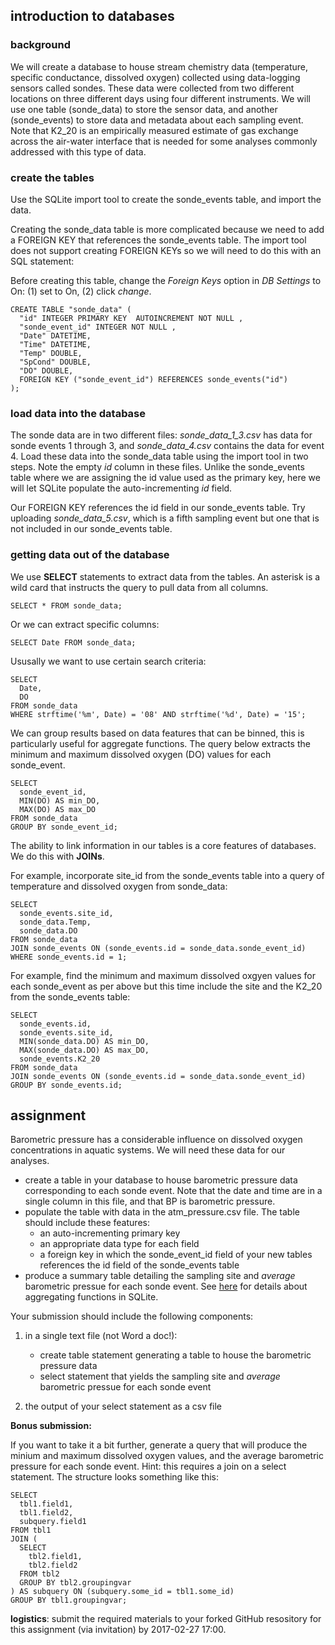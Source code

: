 introduction to databases
-------------------------

### background

We will create a database to house stream chemistry data (temperature,
specific conductance, dissolved oxygen) collected using data-logging
sensors called sondes. These data were collected from two different
locations on three different days using four different instruments. We
will use one table (sonde\_data) to store the sensor data, and another
(sonde\_events) to store data and metadata about each sampling event.
Note that K2\_20 is an empirically measured estimate of gas exchange
across the air-water interface that is needed for some analyses commonly
addressed with this type of data.

### create the tables

Use the SQLite import tool to create the sonde\_events table, and import
the data.

Creating the sonde\_data table is more complicated because we need to
add a FOREIGN KEY that references the sonde\_events table. The import
tool does not support creating FOREIGN KEYs so we will need to do this
with an SQL statement:

Before creating this table, change the *Foreign Keys* option in *DB
Settings* to On: (1) set to On, (2) click *change*.

    CREATE TABLE "sonde_data" (
      "id" INTEGER PRIMARY KEY  AUTOINCREMENT NOT NULL ,
      "sonde_event_id" INTEGER NOT NULL ,
      "Date" DATETIME,
      "Time" DATETIME,
      "Temp" DOUBLE,
      "SpCond" DOUBLE,
      "DO" DOUBLE,
      FOREIGN KEY ("sonde_event_id") REFERENCES sonde_events("id")
    );

### load data into the database

The sonde data are in two different files: *sonde\_data\_1\_3.csv* has
data for sonde events 1 through 3, and *sonde\_data\_4.csv* contains the
data for event 4. Load these data into the sonde\_data table using the
import tool in two steps. Note the empty *id* column in these files.
Unlike the sonde\_events table where we are assigning the id value used
as the primary key, here we will let SQLite populate the
auto-incrementing *id* field.

Our FOREIGN KEY references the id field in our sonde\_events table. Try
uploading *sonde\_data\_5.csv*, which is a fifth sampling event but one
that is not included in our sonde\_events table.

### getting data out of the database

We use **SELECT** statements to extract data from the tables. An
asterisk is a wild card that instructs the query to pull data from all
columns.

    SELECT * FROM sonde_data;

Or we can extract specific columns:

    SELECT Date FROM sonde_data;

Ususally we want to use certain search criteria:

    SELECT
      Date,
      DO
    FROM sonde_data 
    WHERE strftime('%m', Date) = '08' AND strftime('%d', Date) = '15';

We can group results based on data features that can be binned, this is
particularly useful for aggregate functions. The query below extracts
the minimum and maximum dissolved oxygen (DO) values for each
sonde\_event.

    SELECT
      sonde_event_id,
      MIN(DO) AS min_DO,
      MAX(DO) AS max_DO
    FROM sonde_data 
    GROUP BY sonde_event_id;

The ability to link information in our tables is a core features of
databases. We do this with **JOINs**.

For example, incorporate site\_id from the sonde\_events table into a
query of temperature and dissolved oxygen from sonde\_data:

    SELECT
      sonde_events.site_id,
      sonde_data.Temp,
      sonde_data.DO
    FROM sonde_data 
    JOIN sonde_events ON (sonde_events.id = sonde_data.sonde_event_id)
    WHERE sonde_events.id = 1;

For example, find the minimum and maximum dissolved oxgyen values for
each sonde\_event as per above but this time include the site and the
K2\_20 from the sonde\_events table:

    SELECT
      sonde_events.id,
      sonde_events.site_id,
      MIN(sonde_data.DO) AS min_DO,
      MAX(sonde_data.DO) AS max_DO,
      sonde_events.K2_20
    FROM sonde_data 
    JOIN sonde_events ON (sonde_events.id = sonde_data.sonde_event_id)
    GROUP BY sonde_events.id;

assignment
----------

Barometric pressure has a considerable influence on dissolved oxygen
concentrations in aquatic systems. We will need these data for our
analyses.

-   create a table in your database to house barometric pressure data
    corresponding to each sonde event. Note that the date and time are
    in a single column in this file, and that BP is barometric pressure.
-   populate the table with data in the atm\_pressure.csv file. The
    table should include these features:
    -   an auto-incrementing primary key
    -   an appropriate data type for each field
    -   a foreign key in which the sonde\_event\_id field of your new
        tables references the id field of the sonde\_events table
-   produce a summary table detailing the sampling site and *average*
    barometric pressue for each sonde event. See
    [here](https://www.sqlite.org/lang_aggfunc.html) for details about
    aggregating functions in SQLite.

Your submission should include the following components:

1.  in a single text file (not Word a doc!):
    -   create table statement generating a table to house the
        barometric pressure data
    -   select statement that yields the sampling site and *average*
        barometric pressue for each sonde event

2.  the output of your select statement as a csv file

**Bonus submission:**

If you want to take it a bit further, generate a query that will produce
the minium and maximum dissolved oxygen values, and the average
barometric pressure for each sonde event. Hint: this requires a join on
a select statement. The structure looks something like this:

    SELECT
      tbl1.field1,
      tbl1.field2,
      subquery.field1
    FROM tbl1
    JOIN (
      SELECT 
        tbl2.field1,
        tbl2.field2
      FROM tbl2
      GROUP BY tbl2.groupingvar
    ) AS subquery ON (subquery.some_id = tbl1.some_id)
    GROUP BY tbl1.groupingvar;

**logistics**: submit the required materials to your forked GitHub
resository for this assignment (via invitation) by 2017-02-27 17:00.
